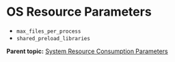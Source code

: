# OS Resource Parameters 

-   `max_files_per_process`
-   `shared_preload_libraries`

**Parent topic:** [System Resource Consumption Parameters](../topics/g-system-resource-consumption-parameters.html)


